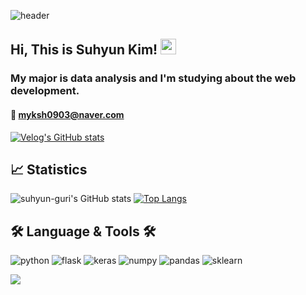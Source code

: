 ![header](https://capsule-render.vercel.app/api?type=waving&color=auto&height=200&section=header&text=Suhyun%20Kim&fontSize=70&animation=fadeIn&fontAlignY=38&desc=&descAlignY=51&descAlign=62)
## Hi, This is Suhyun Kim! <img src="https://media.giphy.com/media/hvRJCLFzcasrR4ia7z/giphy.gif" width="25px">
### My major is data analysis and I'm studying about the web development.
#### 💌 myksh0903@naver.com
[![Velog's GitHub stats](https://velog-readme-stats.vercel.app/api/badge?name=suhyun-guri)](https://velog.io/@suhyun-guri)  <br>

## 📈 Statistics
![suhyun-guri's GitHub stats](https://github-readme-stats.vercel.app/api?username=suhyun-guri&show_icons=true&theme=monokai)
[![Top Langs](https://github-readme-stats.vercel.app/api/top-langs/?username=suhyun-guri&layout=compact&theme=material-palenight&langs_count=3)](https://github.com/anuraghazra/github-readme-stats)

## 🛠 Language & Tools 🛠
<p>
  <img alt="python" src="https://img.shields.io/badge/python-3670A0?style=for-the-badge&logo=python&logoColor=white" />
  <img alt="flask" src = "https://img.shields.io/badge/flask-%23000.svg?style=for-the-badge&logo=flask&logoColor=white" />
  <img alt="keras" src = "https://img.shields.io/badge/Keras-%23D00000.svg?style=for-the-badge&logo=Keras&logoColor=white" />
  <img alt="numpy" src = "https://img.shields.io/badge/numpy-%23013243.svg?style=for-the-badge&logo=numpy&logoColor=white" />
  <img alt="pandas" src = "https://img.shields.io/badge/pandas-%23150458.svg?style=for-the-badge&logo=pandas&logoColor=white" />
  <img alt="sklearn" src = "https://img.shields.io/badge/scikit--learn-%23F7931E.svg?style=for-the-badge&logo=scikit-learn&logoColor=white" />
</p>


<!-- [![Velog's GitHub stats](https://velog-readme-stats.vercel.app/api?name=suhyun-guri&color=dark)](https://velog.io/@suhyun-guri/%EC%9E%90%EB%A3%8C%EA%B5%AC%EC%A1%B0%EC%95%8C%EA%B3%A0%EB%A6%AC%EC%A6%98-2.-%EB%B0%B0%EC%97%B4%EA%B3%BC-%EB%A6%AC%EC%8A%A4%ED%8A%B8) -->


<a href="https://hits.seeyoufarm.com"><img src="https://hits.seeyoufarm.com/api/count/incr/badge.svg?url=https%3A%2F%2Fgithub.com%2Fsuhyun-guri&count_bg=%23F95353&title_bg=%233F3D3D&icon=&icon_color=%23E7E7E7&title=hits&edge_flat=false"/></a>
